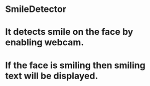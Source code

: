 # SmileDetector
# It detects smile on the face by enabling webcam. 
# If the face is smiling then smiling text will be displayed.